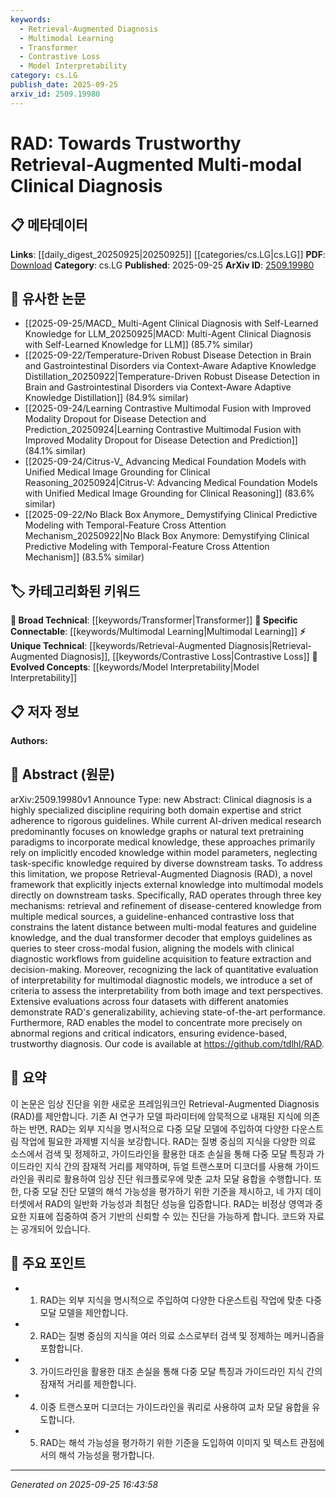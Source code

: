 ```yaml
---
keywords:
  - Retrieval-Augmented Diagnosis
  - Multimodal Learning
  - Transformer
  - Contrastive Loss
  - Model Interpretability
category: cs.LG
publish_date: 2025-09-25
arxiv_id: 2509.19980
---
```


<!-- KEYWORD_LINKING_METADATA:
{
  "processed_timestamp": "2025-09-25T16:43:58.209408",
  "vocabulary_version": "1.0",
  "selected_keywords": [
    "Retrieval-Augmented Diagnosis",
    "Multimodal Learning",
    "Transformer",
    "Contrastive Loss",
    "Model Interpretability"
  ],
  "rejected_keywords": [],
  "similarity_scores": {
    "Retrieval-Augmented Diagnosis": 0.8,
    "Multimodal Learning": 0.78,
    "Transformer": 0.72,
    "Contrastive Loss": 0.75,
    "Model Interpretability": 0.77
  },
  "extraction_method": "AI_prompt_based",
  "budget_applied": true,
  "candidates_json": {
    "candidates": [
      {
        "surface": "Retrieval-Augmented Diagnosis",
        "canonical": "Retrieval-Augmented Diagnosis",
        "aliases": [
          "RAD"
        ],
        "category": "unique_technical",
        "rationale": "Introduces a novel framework specifically for clinical diagnosis, enhancing connectivity with retrieval-augmented methods.",
        "novelty_score": 0.85,
        "connectivity_score": 0.7,
        "specificity_score": 0.9,
        "link_intent_score": 0.8
      },
      {
        "surface": "Multimodal Models",
        "canonical": "Multimodal Learning",
        "aliases": [
          "Multimodal"
        ],
        "category": "specific_connectable",
        "rationale": "Links to the trending concept of integrating multiple data types, crucial for clinical diagnosis.",
        "novelty_score": 0.55,
        "connectivity_score": 0.88,
        "specificity_score": 0.75,
        "link_intent_score": 0.78
      },
      {
        "surface": "Transformer Decoder",
        "canonical": "Transformer",
        "aliases": [
          "Dual Transformer Decoder"
        ],
        "category": "broad_technical",
        "rationale": "Connects to the broad technical category of transformers, which are pivotal in modern AI models.",
        "novelty_score": 0.4,
        "connectivity_score": 0.85,
        "specificity_score": 0.65,
        "link_intent_score": 0.72
      },
      {
        "surface": "Guideline-Enhanced Contrastive Loss",
        "canonical": "Contrastive Loss",
        "aliases": [
          "Guideline-Enhanced Loss"
        ],
        "category": "unique_technical",
        "rationale": "A unique adaptation of contrastive loss tailored for clinical guidelines, enhancing specificity.",
        "novelty_score": 0.7,
        "connectivity_score": 0.6,
        "specificity_score": 0.85,
        "link_intent_score": 0.75
      },
      {
        "surface": "Interpretability Criteria",
        "canonical": "Model Interpretability",
        "aliases": [
          "Interpretability Evaluation"
        ],
        "category": "evolved_concepts",
        "rationale": "Addresses the evolving need for interpretability in AI models, especially in clinical settings.",
        "novelty_score": 0.65,
        "connectivity_score": 0.78,
        "specificity_score": 0.8,
        "link_intent_score": 0.77
      }
    ],
    "ban_list_suggestions": [
      "clinical diagnosis",
      "medical knowledge",
      "state-of-the-art performance"
    ]
  },
  "decisions": [
    {
      "candidate_surface": "Retrieval-Augmented Diagnosis",
      "resolved_canonical": "Retrieval-Augmented Diagnosis",
      "decision": "linked",
      "scores": {
        "novelty": 0.85,
        "connectivity": 0.7,
        "specificity": 0.9,
        "link_intent": 0.8
      }
    },
    {
      "candidate_surface": "Multimodal Models",
      "resolved_canonical": "Multimodal Learning",
      "decision": "linked",
      "scores": {
        "novelty": 0.55,
        "connectivity": 0.88,
        "specificity": 0.75,
        "link_intent": 0.78
      }
    },
    {
      "candidate_surface": "Transformer Decoder",
      "resolved_canonical": "Transformer",
      "decision": "linked",
      "scores": {
        "novelty": 0.4,
        "connectivity": 0.85,
        "specificity": 0.65,
        "link_intent": 0.72
      }
    },
    {
      "candidate_surface": "Guideline-Enhanced Contrastive Loss",
      "resolved_canonical": "Contrastive Loss",
      "decision": "linked",
      "scores": {
        "novelty": 0.7,
        "connectivity": 0.6,
        "specificity": 0.85,
        "link_intent": 0.75
      }
    },
    {
      "candidate_surface": "Interpretability Criteria",
      "resolved_canonical": "Model Interpretability",
      "decision": "linked",
      "scores": {
        "novelty": 0.65,
        "connectivity": 0.78,
        "specificity": 0.8,
        "link_intent": 0.77
      }
    }
  ]
}
-->

# RAD: Towards Trustworthy Retrieval-Augmented Multi-modal Clinical Diagnosis

## 📋 메타데이터

**Links**: [[daily_digest_20250925|20250925]] [[categories/cs.LG|cs.LG]]
**PDF**: [Download](https://arxiv.org/pdf/2509.19980.pdf)
**Category**: cs.LG
**Published**: 2025-09-25
**ArXiv ID**: [2509.19980](https://arxiv.org/abs/2509.19980)

## 🔗 유사한 논문
- [[2025-09-25/MACD_ Multi-Agent Clinical Diagnosis with Self-Learned Knowledge for LLM_20250925|MACD: Multi-Agent Clinical Diagnosis with Self-Learned Knowledge for LLM]] (85.7% similar)
- [[2025-09-22/Temperature-Driven Robust Disease Detection in Brain and Gastrointestinal Disorders via Context-Aware Adaptive Knowledge Distillation_20250922|Temperature-Driven Robust Disease Detection in Brain and Gastrointestinal Disorders via Context-Aware Adaptive Knowledge Distillation]] (84.9% similar)
- [[2025-09-24/Learning Contrastive Multimodal Fusion with Improved Modality Dropout for Disease Detection and Prediction_20250924|Learning Contrastive Multimodal Fusion with Improved Modality Dropout for Disease Detection and Prediction]] (84.1% similar)
- [[2025-09-24/Citrus-V_ Advancing Medical Foundation Models with Unified Medical Image Grounding for Clinical Reasoning_20250924|Citrus-V: Advancing Medical Foundation Models with Unified Medical Image Grounding for Clinical Reasoning]] (83.6% similar)
- [[2025-09-22/No Black Box Anymore_ Demystifying Clinical Predictive Modeling with Temporal-Feature Cross Attention Mechanism_20250922|No Black Box Anymore: Demystifying Clinical Predictive Modeling with Temporal-Feature Cross Attention Mechanism]] (83.5% similar)

## 🏷️ 카테고리화된 키워드
**🧠 Broad Technical**: [[keywords/Transformer|Transformer]]
**🔗 Specific Connectable**: [[keywords/Multimodal Learning|Multimodal Learning]]
**⚡ Unique Technical**: [[keywords/Retrieval-Augmented Diagnosis|Retrieval-Augmented Diagnosis]], [[keywords/Contrastive Loss|Contrastive Loss]]
**🚀 Evolved Concepts**: [[keywords/Model Interpretability|Model Interpretability]]

## 📋 저자 정보

**Authors:** 

## 📄 Abstract (원문)

arXiv:2509.19980v1 Announce Type: new 
Abstract: Clinical diagnosis is a highly specialized discipline requiring both domain expertise and strict adherence to rigorous guidelines. While current AI-driven medical research predominantly focuses on knowledge graphs or natural text pretraining paradigms to incorporate medical knowledge, these approaches primarily rely on implicitly encoded knowledge within model parameters, neglecting task-specific knowledge required by diverse downstream tasks. To address this limitation, we propose Retrieval-Augmented Diagnosis (RAD), a novel framework that explicitly injects external knowledge into multimodal models directly on downstream tasks. Specifically, RAD operates through three key mechanisms: retrieval and refinement of disease-centered knowledge from multiple medical sources, a guideline-enhanced contrastive loss that constrains the latent distance between multi-modal features and guideline knowledge, and the dual transformer decoder that employs guidelines as queries to steer cross-modal fusion, aligning the models with clinical diagnostic workflows from guideline acquisition to feature extraction and decision-making. Moreover, recognizing the lack of quantitative evaluation of interpretability for multimodal diagnostic models, we introduce a set of criteria to assess the interpretability from both image and text perspectives. Extensive evaluations across four datasets with different anatomies demonstrate RAD's generalizability, achieving state-of-the-art performance. Furthermore, RAD enables the model to concentrate more precisely on abnormal regions and critical indicators, ensuring evidence-based, trustworthy diagnosis. Our code is available at https://github.com/tdlhl/RAD.

## 📝 요약

이 논문은 임상 진단을 위한 새로운 프레임워크인 Retrieval-Augmented Diagnosis (RAD)를 제안합니다. 기존 AI 연구가 모델 파라미터에 암묵적으로 내재된 지식에 의존하는 반면, RAD는 외부 지식을 명시적으로 다중 모달 모델에 주입하여 다양한 다운스트림 작업에 필요한 과제별 지식을 보강합니다. RAD는 질병 중심의 지식을 다양한 의료 소스에서 검색 및 정제하고, 가이드라인을 활용한 대조 손실을 통해 다중 모달 특징과 가이드라인 지식 간의 잠재적 거리를 제약하며, 듀얼 트랜스포머 디코더를 사용해 가이드라인을 쿼리로 활용하여 임상 진단 워크플로우에 맞춘 교차 모달 융합을 수행합니다. 또한, 다중 모달 진단 모델의 해석 가능성을 평가하기 위한 기준을 제시하고, 네 가지 데이터셋에서 RAD의 일반화 가능성과 최첨단 성능을 입증합니다. RAD는 비정상 영역과 중요한 지표에 집중하여 증거 기반의 신뢰할 수 있는 진단을 가능하게 합니다. 코드와 자료는 공개되어 있습니다.

## 🎯 주요 포인트

- 1. RAD는 외부 지식을 명시적으로 주입하여 다양한 다운스트림 작업에 맞춘 다중 모달 모델을 제안합니다.
- 2. RAD는 질병 중심의 지식을 여러 의료 소스로부터 검색 및 정제하는 메커니즘을 포함합니다.
- 3. 가이드라인을 활용한 대조 손실을 통해 다중 모달 특징과 가이드라인 지식 간의 잠재적 거리를 제한합니다.
- 4. 이중 트랜스포머 디코더는 가이드라인을 쿼리로 사용하여 교차 모달 융합을 유도합니다.
- 5. RAD는 해석 가능성을 평가하기 위한 기준을 도입하여 이미지 및 텍스트 관점에서의 해석 가능성을 평가합니다.


---

*Generated on 2025-09-25 16:43:58*